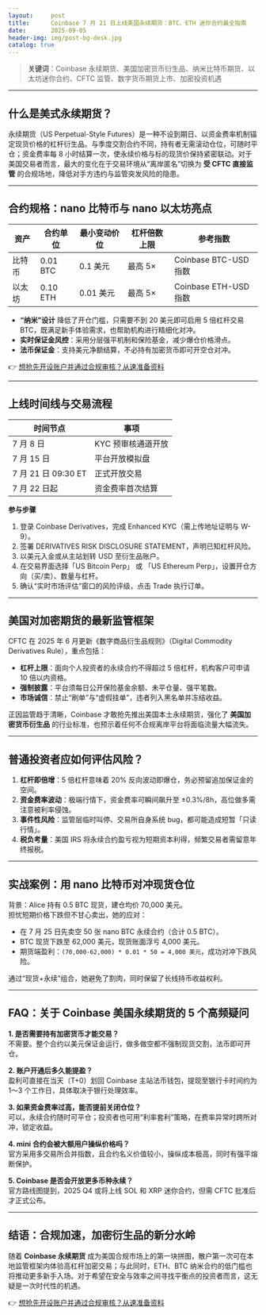 ```yaml
---
layout:     post
title:      Coinbase 7 月 21 日上线美国永续期货：BTC、ETH 迷你合约最全指南
date:       2025-09-05
header-img: img/post-bg-desk.jpg
catalog: true
---
```


> **关键词**：Coinbase 永续期货、美国加密货币衍生品、纳米比特币期货、以太坊迷你合约、CFTC 监管、数字货币期货上市、加密投资机遇

---

## 什么是美式永续期货？

永续期货（US Perpetual-Style Futures）是一种不设到期日、以资金费率机制锚定现货价格的杠杆衍生品。与季度交割合约不同，持有者无需滚动仓位，可随时平仓；资金费率每 8 小时结算一次，使永续价格与标的现货价保持紧密联动。对于美国交易者而言，最大的变化在于交易环境从“离岸匿名”切换为 **受 CFTC 直接监管** 的合规场地，降低对手方违约与监管突发风险的隐患。

---

## 合约规格：nano 比特币与 nano 以太坊亮点

| 资产 | 合约单位 | 最小变动价位 | 杠杆倍数上限 | 参考指数 |
|---|---|---|---|---|
| 比特币 | 0.01 BTC | 0.1 美元 | 最高 5× | Coinbase BTC-USD 指数 |
| 以太坊 | 0.10 ETH | 0.01 美元 | 最高 5× | Coinbase ETH-USD 指数 |

- **“纳米”设计** 降低了开仓门槛，只需要不到 20 美元即可启用 5 倍杠杆交易 BTC，既满足新手体验需求，也帮助机构进行精细化对冲。  
- **实时保证金风控**：采用分层强平机制和保险基金，减少爆仓价格滑点。  
- **法币保证金**：支持美元净额结算，不必持有加密货币即可开空仓对冲。

👉 [想抢先开设账户并通过合规审核？从速准备资料](https://okxdog.com/)

---

## 上线时间线与交易流程

| 时间节点 | 事项 |
|---|---|
| 7 月 8 日 | KYC 预审核通道开放 |
| 7 月 15 日 | 平台开放模拟盘 |
| 7 月 21 日 09:30 ET | 正式开放交易 |
| 7 月 22 日起 | 资金费率首次结算 |

**参与步骤**  
1. 登录 Coinbase Derivatives，完成 Enhanced KYC（需上传地址证明与 W-9）。  
2. 签署 DERIVATIVES RISK DISCLOSURE STATEMENT，声明已知杠杆风险。  
3. 以美元入金或从主站划转 USD 至衍生品账户。  
4. 在交易界面选择「US Bitcoin Perp」 或 「US Ethereum Perp」，设置开仓方向（买/卖）、数量与杠杆。  
5. 确认“实时市场评估”窗口的风险评级，点击 Trade 执行订单。

---

## 美国对加密期货的最新监管框架

CFTC 在 2025 年 6 月更新《数字商品衍生品规则》（Digital Commodity Derivatives Rule），重点包括：  
- **杠杆上限**：面向个人投资者的永续合约不得超过 5 倍杠杆，机构客户可申请 10 倍以内资格。  
- **强制披露**：平台须每日公开保险基金余额、未平仓量、强平笔数。  
- **市场诚信**：禁止“刷单”与“虚假挂单”，违者列入黑名单并冻结收益。  

正因监管趋于清晰，Coinbase 才敢抢先推出美国本土永续期货，强化了 **美国加密货币衍生品** 的行业标准，也预示着任何不合规离岸平台将面临流量大幅流失。

---

## 普通投资者应如何评估风险？

1. **杠杆即倍增**：5 倍杠杆意味着 20% 反向波动即爆仓，务必预留追加保证金的空间。  
2. **资金费率波动**：极端行情下，资金费率可瞬间飙升至 ±0.3%/8h，高位做多需注意被利率侵蚀。  
3. **事件性风险**：监管层临时叫停、交易所自身系统 bug，都可能造成短暂「只读行情」。  
4. **税负考量**：美国 IRS 将永续合约盈亏视为短期资本利得，频繁交易者需留意年终报税。

---

## 实战案例：用 nano 比特币对冲现货仓位

背景：Alice 持有 0.5 BTC 现货，建仓均价 70,000 美元。  
担忧短期价格下跌但不甘心卖出，她的应对：  

- 在 7 月 25 日先卖空 50 张 nano BTC 永续合约（合计 0.5 BTC）。  
- BTC 现货下跌至 62,000 美元，现货账面浮亏 4,000 美元。  
- 期货端盈利：`(70,000-62,000) * 0.01 * 50 = 4,000 美元`，成功对冲下跌风险。  

通过“现货+永续”组合，她避免了割肉，同时保留了长线持币收益权利。

---

## FAQ：关于 Coinbase 美国永续期货的 5 个高频疑问

**1. 是否需要持有加密货币才能交易？**  
不需要。整个合约以美元保证金运行，做多做空都不强制现货交割，法币即可开仓。

**2. 账户开通后多久能提盈？**  
盈利可直接在当天（T+0）划回 Coinbase 主站法币钱包，提现至银行卡时间约为 1～3 个工作日，具体取决于银行处理效率。

**3. 如果资金费率过高，能否提前关闭仓位？**  
可以，永续合约随时可平仓；投资者也可用“利率套利”策略，在费率异常时跨所对冲，锁定收益。

**4. mini 合约会被大额用户操纵价格吗？**  
官方采用多交易所合并指数，且合约名义价值较小，操纵成本极高，同时有强平熔断保护。

**5. Coinbase 是否会开放更多币种永续？**  
官方路线图提到，2025 Q4 或将上线 SOL 和 XRP 迷你合约，但需 CFTC 批准后才正式公布。

---

## 结语：合规加速，加密衍生品的新分水岭

随着 **Coinbase 永续期货** 成为美国合规市场上的第一块拼图，散户第一次可在本地监管框架内体验高杠杆加密交易；与此同时，ETH、BTC 纳米合约的低门槛也将推动更多新手入场。对于希望在安全与效率之间寻找平衡点的投资者而言，这无疑是一次时代性的机遇。

👉 [想抢先开设账户并通过合规审核？从速准备资料](https://okxdog.com/)